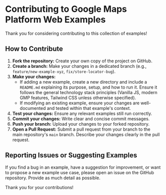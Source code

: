 # Contributing to Google Maps Platform Web Examples

Thank you for considering contributing to this collection of examples!

## How to Contribute

1.  **Fork the repository:** Create your own copy of the project on GitHub.
2.  **Create a branch:** Make your changes in a dedicated branch (e.g., `feature/new-example-xyz`, `fix/store-locator-bug`).
3.  **Make your changes:**
    *   If adding a new example, create a new directory and include a `README.md` explaining its purpose, setup, and how to run it. Ensure it follows the general technology stack principles (Vanilla JS, modern GMP features, Tailwind CSS unless otherwise specified).
    *   If modifying an existing example, ensure your changes are well-documented and tested within that example's context.
4.  **Test your changes:** Ensure any relevant examples still run correctly.
5.  **Commit your changes:** Write clear and concise commit messages.
6.  **Push your branch:** Upload your changes to your forked repository.
7.  **Open a Pull Request:** Submit a pull request from your branch to the main repository's `main` branch. Describe your changes clearly in the pull request.

## Reporting Issues or Suggesting Examples

If you find a bug in an example, have a suggestion for improvement, or want to propose a new example use case, please open an issue on the GitHub repository. Provide as much detail as possible.

Thank you for your contributions!